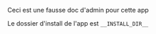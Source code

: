Ceci est une fausse doc d'admin pour cette app

Le dossier d'install de l'app est `__INSTALL_DIR__`
